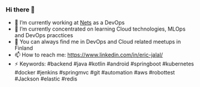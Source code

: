 ### Hi there 👋

- 🔭 I’m currently working at [Nets](https://www.nets.eu/fi-FI/payments) as a DevOps
- 🌱 I’m currently concentrated on learning Cloud technologies, MLOps and DevOps pracctices
- 👯 You can always find me in DevOps and Cloud related meetups in Finland
- 📫 How to reach me: https://www.linkedin.com/in/eric-jalal/
- ⚡ Keywords: #backend #java #kotlin #android #springboot #kubernetes #docker #jenkins #springmvc #git #automation #aws #robottest #Jackson #elastic #redis 
